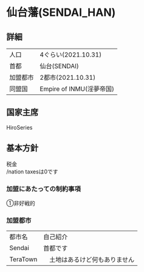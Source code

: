 # 仙台藩(SENDAI_HAN)

## 詳細
|||
|-|-|
|   人口   | 4ぐらい(2021.10.31) |
|   首都   | 仙台(SENDAI) |
| 加盟都市 | 2都市(2021.10.31) |
| 同盟国 | Empire of INMU(淫夢帝国) |

## 国家主席
HiroSeries

## 基本方針
税金  
/nation taxesは0です

### 加盟にあたっての制約事項
①非好戦的  

### 加盟都市
|||
|-|-|
| 都市名        | 自己紹介 | 市長 |
| Sendai | 首都です | HiroSeries |
| TeraTown     |　土地はあるけど何もありません | bb126h |



